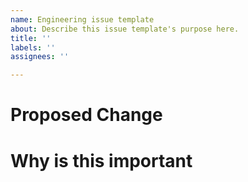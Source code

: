 ```yaml
---
name: Engineering issue template
about: Describe this issue template's purpose here.
title: ''
labels: ''
assignees: ''

---
```


# Proposed Change

# Why is this important
